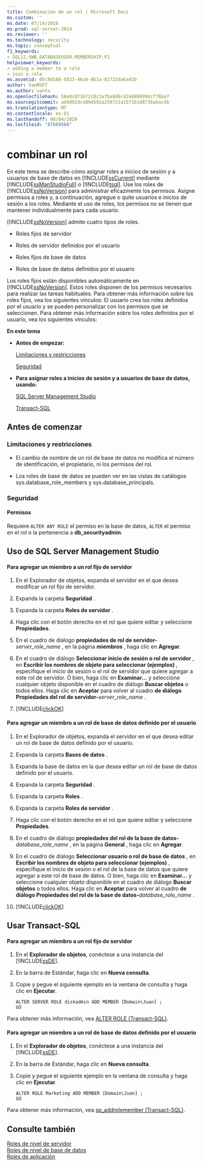 ```yaml
---
title: Combinación de un rol | Microsoft Docs
ms.custom: ''
ms.date: 07/14/2016
ms.prod: sql-server-2014
ms.reviewer: ''
ms.technology: security
ms.topic: conceptual
f1_keywords:
- SQL12.SWB.DATABASEUSER.MEMBERSHIP.F1
helpviewer_keywords:
- adding a member to a role
- join a role
ms.assetid: 05c8d10d-5823-46c6-8b1a-81722da6a42b
author: VanMSFT
ms.author: vanto
ms.openlocfilehash: 58e8c071672c8c3afba8d6c424488899dcf76be7
ms.sourcegitcommit: ad4d92dce894592a259721a1571b1d8736abacdb
ms.translationtype: MT
ms.contentlocale: es-ES
ms.lasthandoff: 08/04/2020
ms.locfileid: "87669560"
---
```

# <a name="join-a-role"></a>combinar un rol
  En este tema se describe cómo asignar roles a inicios de sesión y a usuarios de base de datos en [!INCLUDE[ssCurrent](../../../includes/sscurrent-md.md)] mediante [!INCLUDE[ssManStudioFull](../../../includes/ssmanstudiofull-md.md)] o [!INCLUDE[tsql](../../../includes/tsql-md.md)]. Use los roles de [!INCLUDE[ssNoVersion](../../../includes/ssnoversion-md.md)] para administrar eficazmente los permisos. Asigne permisos a roles y, a continuación, agregue o quite usuarios e inicios de sesión a los roles. Mediante el uso de roles, los permisos no se tienen que mantener individualmente para cada usuario.  
  
 [!INCLUDE[ssNoVersion](../../../includes/ssnoversion-md.md)] admite cuatro tipos de roles.  
  
-   Roles fijos de servidor  
  
-   Roles de servidor definidos por el usuario  
  
-   Roles fijos de base de datos  
  
-   Roles de base de datos definidos por el usuario  
  
 Los roles fijos están disponibles automáticamente en [!INCLUDE[ssNoVersion](../../../includes/ssnoversion-md.md)]. Estos roles disponen de los permisos necesarios para realizar las tareas habituales. Para obtener más información sobre los roles fijos, vea los siguientes vínculos: El usuario crea los roles definidos por el usuario y se pueden personalizar con los permisos que se seleccionen. Para obtener más información sobre los roles definidos por el usuario, vea los siguientes vínculos:  
  
 **En este tema**  
  
-   **Antes de empezar:**  
  
     [Limitaciones y restricciones](#Restrictions)  
  
     [Seguridad](#Security)  
  
-   **Para asignar roles a inicios de sesión y a usuarios de base de datos, usando:**  
  
     [SQL Server Management Studio](#SSMSProcedure)  
  
     [Transact-SQL](#TsqlProcedure)  
  
##  <a name="before-you-begin"></a><a name="BeforeYouBegin"></a> Antes de comenzar  
  
###  <a name="limitations-and-restrictions"></a><a name="Restrictions"></a> Limitaciones y restricciones  
  
-   El cambio de nombre de un rol de base de datos no modifica el número de identificación, el propietario, ni los permisos del rol.  
  
-   Los roles de base de datos se pueden ver en las vistas de catálogos sys.database_role_members y sys.database_principals.  
  
###  <a name="security"></a><a name="Security"></a> Seguridad  
  
####  <a name="permissions"></a><a name="Permissions"></a> Permisos  
 Requiere `ALTER ANY ROLE` el permiso en la base de datos, `ALTER` el permiso en el rol o la pertenencia a **db_securityadmin**.  
  
##  <a name="using-sql-server-management-studio"></a><a name="SSMSProcedure"></a> Uso de SQL Server Management Studio  
  
#### <a name="to-add-a-member-to-a-fixed-server-role"></a>Para agregar un miembro a un rol fijo de servidor  
  
1.  En el Explorador de objetos, expanda el servidor en el que desea modificar un rol fijo de servidor.  
  
2.  Expanda la carpeta **Seguridad** .  
  
3.  Expanda la carpeta **Roles de servidor** .  
  
4.  Haga clic con el botón derecho en el rol que quiere editar y seleccione **Propiedades**.  
  
5.  En el cuadro de diálogo **propiedades de rol de servidor-**_server_role_name_ , en la página **miembros** , haga clic en **Agregar**.  
  
6.  En el cuadro de diálogo **Seleccionar inicio de sesión o rol de servidor** , en **Escribir los nombres de objeto para seleccionar (ejemplos)** , especifique el inicio de sesión o el rol de servidor que quiere agregar a este rol de servidor. O bien, haga clic en **Examinar...** y seleccione cualquier objeto disponible en el cuadro de diálogo **Buscar objetos** o todos ellos. Haga clic en **Aceptar** para volver al cuadro **de diálogo Propiedades del rol de servidor-**_server_role_name_ .  
  
7.  [!INCLUDE[clickOK](../../../includes/clickok-md.md)]  
  
#### <a name="to-add-a-member-to-a-user-defined-database-role"></a>Para agregar un miembro a un rol de base de datos definido por el usuario  
  
1.  En el Explorador de objetos, expanda el servidor en el que desea editar un rol de base de datos definido por el usuario.  
  
2.  Expanda la carpeta **Bases de datos** .  
  
3.  Expanda la base de datos en la que desea editar un rol de base de datos definido por el usuario.  
  
4.  Expanda la carpeta **Seguridad** .  
  
5.  Expanda la carpeta **Roles** .  
  
6.  Expanda la carpeta **Roles de servidor** .  
  
7.  Haga clic con el botón derecho en el rol que quiere editar y seleccione **Propiedades**.  
  
8.  En el cuadro de diálogo **propiedades del rol de la base de datos-**_database_role_name_ , en la página **General** , haga clic en **Agregar**.  
  
9. En el cuadro de diálogo **Seleccionar usuario o rol de base de datos** , en **Escribir los nombres de objeto para seleccionar (ejemplos)** , especifique el inicio de sesión o el rol de la base de datos que quiere agregar a este rol de base de datos. O bien, haga clic en **Examinar...** y seleccione cualquier objeto disponible en el cuadro de diálogo **Buscar objetos** o todos ellos. Haga clic en **Aceptar** para volver al cuadro **de diálogo Propiedades del rol de la base de datos-**_database_role_name_ .  
  
10. [!INCLUDE[clickOK](../../../includes/clickok-md.md)]  
  
##  <a name="using-transact-sql"></a><a name="TsqlProcedure"></a> Usar Transact-SQL  
  
#### <a name="to-add-a-member-to-a-fixed-server-role"></a>Para agregar un miembro a un rol fijo de servidor  
  
1.  En el **Explorador de objetos**, conéctese a una instancia del [!INCLUDE[ssDE](../../../includes/ssde-md.md)].  
  
2.  En la barra de Estándar, haga clic en **Nueva consulta**.  
  
3.  Copie y pegue el siguiente ejemplo en la ventana de consulta y haga clic en **Ejecutar**.  
  
    ```  
    ALTER SERVER ROLE diskadmin ADD MEMBER [Domain\Juan] ;  
    GO  
    ```  
  
 Para obtener más información, vea [ALTER ROLE &#40;Transact-SQL&#41;](/sql/t-sql/statements/alter-role-transact-sql).  
  
#### <a name="to-add-a-member-to-a-user-defined-database-role"></a>Para agregar un miembro a un rol de base de datos definido por el usuario  
  
1.  En el **Explorador de objetos**, conéctese a una instancia del [!INCLUDE[ssDE](../../../includes/ssde-md.md)].  
  
2.  En la barra de Estándar, haga clic en **Nueva consulta**.  
  
3.  Copie y pegue el siguiente ejemplo en la ventana de consulta y haga clic en **Ejecutar**.  
  
    ```  
    ALTER ROLE Marketing ADD MEMBER [Domain\Juan] ;  
    GO  
    ```  
  
 Para obtener más información, vea [sp_addrolemember &#40;Transact-SQL&#41;](/sql/relational-databases/system-stored-procedures/sp-addrolemember-transact-sql).  
  
## <a name="see-also"></a>Consulte también  
 [Roles de nivel de servidor](server-level-roles.md)   
 [Roles de nivel de base de datos](../authentication-access/database-level-roles.md)   
 [Roles de aplicación](../authentication-access/application-roles.md)  
  
  
